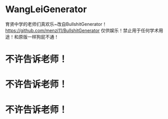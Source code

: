 # WangLeiGenerator
育贤中学的老师们真欢乐~改自BullshitGenerator！https://github.com/menzi11/BullshitGenerator
仅供娱乐！禁止用于任何学术用途！和原版一样狗屁不通！
# 不许告诉老师！
# 不许告诉老师！
# 不许告诉老师！
